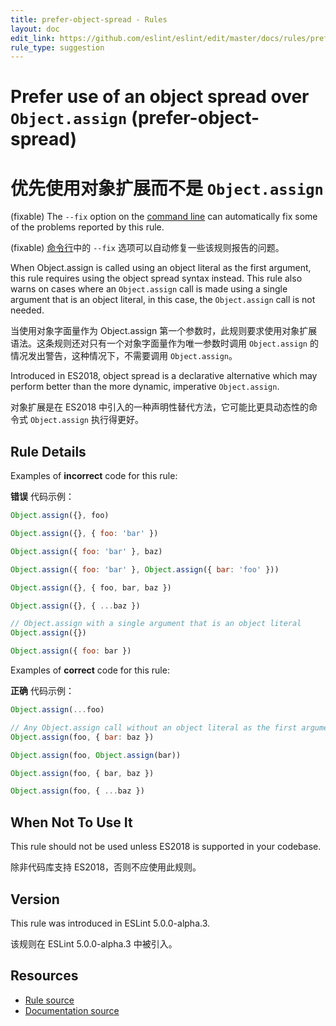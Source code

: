 ```yaml
---
title: prefer-object-spread - Rules
layout: doc
edit_link: https://github.com/eslint/eslint/edit/master/docs/rules/prefer-object-spread.md
rule_type: suggestion
---
```


<!-- Note: No pull requests accepted for this file. See README.md in the root directory for details. -->

# Prefer use of an object spread over `Object.assign` (prefer-object-spread)

# 优先使用对象扩展而不是 `Object.assign`

(fixable) The `--fix` option on the [command line](../user-guide/command-line-interface#fixing-problems) can automatically fix some of the problems reported by this rule.

(fixable) [命令行](../user-guide/command-line-interface#fixing-problems)中的 `--fix` 选项可以自动修复一些该规则报告的问题。

When Object.assign is called using an object literal as the first argument, this rule requires using the object spread syntax instead. This rule also warns on cases where an `Object.assign` call is made using a single argument that is an object literal, in this case, the `Object.assign` call is not needed.

当使用对象字面量作为 Object.assign 第一个参数时，此规则要求使用对象扩展语法。这条规则还对只有一个对象字面量作为唯一参数时调用 `Object.assign` 的情况发出警告，这种情况下，不需要调用 `Object.assign`。

Introduced in ES2018, object spread is a declarative alternative which may perform better than the more dynamic, imperative `Object.assign`.

对象扩展是在 ES2018 中引入的一种声明性替代方法，它可能比更具动态性的命令式 `Object.assign` 执行得更好。

## Rule Details

Examples of **incorrect** code for this rule:

**错误** 代码示例：

```js
Object.assign({}, foo)

Object.assign({}, { foo: 'bar' })

Object.assign({ foo: 'bar' }, baz)

Object.assign({ foo: 'bar' }, Object.assign({ bar: 'foo' }))

Object.assign({}, { foo, bar, baz })

Object.assign({}, { ...baz })

// Object.assign with a single argument that is an object literal
Object.assign({})

Object.assign({ foo: bar })
```

Examples of **correct** code for this rule:

**正确** 代码示例：

```js
Object.assign(...foo)

// Any Object.assign call without an object literal as the first argument
Object.assign(foo, { bar: baz })

Object.assign(foo, Object.assign(bar))

Object.assign(foo, { bar, baz })

Object.assign(foo, { ...baz })
```

## When Not To Use It

This rule should not be used unless ES2018 is supported in your codebase.

除非代码库支持 ES2018，否则不应使用此规则。

## Version

This rule was introduced in ESLint 5.0.0-alpha.3.

该规则在 ESLint 5.0.0-alpha.3 中被引入。

## Resources

- [Rule source](https://github.com/eslint/eslint/tree/master/lib/rules/prefer-object-spread.js)
- [Documentation source](https://github.com/eslint/eslint/tree/master/docs/rules/prefer-object-spread.md)
